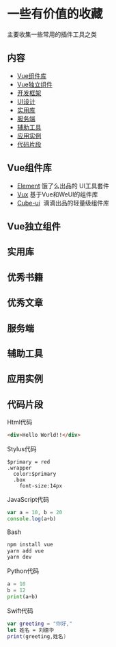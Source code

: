 # 一些有价值的收藏
主要收集一些常用的插件工具之类

## 内容 

- [Vue组件库](#Vue组件库) 
- [Vue独立组件](#Vue独立组件) 
- [开发框架](#开发框架) 
- [UI设计](#UI设计) 
- [实用库](#实用库) 
- [服务端](#服务端) 
- [辅助工具](#辅助工具) 
- [应用实例](#应用实例) 
- [代码片段](#代码片段) 


## Vue组件库

- [Element](https://github.com/ElemeFE/element)  饿了么出品的 UI工具套件 
- [Vux](https://github.com/airyland/vux) 基于Vue和WeUI的组件库 
- [Cube-ui](https://didi.github.io/cube-ui)  滴滴出品的轻量级组件库

## Vue独立组件


## 实用库

## 优秀书籍

## 优秀文章

## 服务端

## 辅助工具

## 应用实例

## 代码片段

Html代码
```html
<div>Hello World!!</div>
```

Stylus代码
```stylus
$primary = red
.wrapper
  color:$primary
  .box
    font-size:14px
```


JavaScript代码
```js
var a = 10, b = 20
console.log(a+b)
```

Bash
```bash
npm install vue
yarn add vue
yarn dev
```

Python代码
```python
a = 10
b = 12
print(a+b)
```

Swift代码
```swift
var greeting = "你好,"
let 姓名 = 刘德华
print(greeting,姓名)
```
